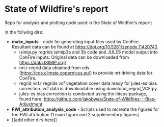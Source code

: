 # State of Wildfire's report

Repo for analysis and plotting code used in the State of Wildfire's report:

In the follwing dirs:
* **make_inputs** - code for generating input files used by ConFire. Resultant data can be found at https://doi.org/10.5281/zenodo.11420743.
  * isimip.py regrids isimip3a and 3b code and JULES model output into ConFire inputs. Original data can be downloaded from https://data.ISIMIP.org/
  * nrt.r regrid data obtained from cds (https://cds.climate.copernicus.eu/) to provide nrt driving data for ConFire.
  * regrid_vcf.r regrids vcf vegetation cover data ready for jules-es bias correction. vcf data is downloadable using download_regrid_VCF.py.
  * jules-es bias correction is conducted using the ibicus package, found here: https://github.com/jakobwes/State-of-Wildfires---Bias-Adjustment
* **FWI_attribution_analysis_code** - Scripts used to recreate the figures for the FWI attribution (1 main figure and 2 supplementary figures)
* [[add other dirs here]]

